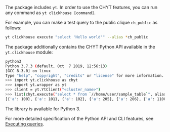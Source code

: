 The package includes `yt`. In order to use the CHYT features, you can run any command as `yt clickhouse [command]`.

For example, you can make a test query to the public clique `ch_public` as follows:

```bash
yt clickhouse execute "select 'Hello world'" --alias *ch_public
```

The package additionally contains the CHYT Python API available in the `yt.clickhouse` module:

```bash
python3
Python 3.7.3 (default, Oct  7 2019, 12:56:13)
[GCC 8.3.0] on linux
Type "help", "copyright", "credits" or "license" for more information.
>>> import yt.clickhouse as chyt
>>> import yt.wrapper as yt
>>> client = yt.YtClient("<cluster_name>")
>>> list(chyt.execute("select * from `//home/user/sample_table`", alias="*ch_public", client=client))
[{'a': 100}, {'a': 101}, {'a': 102}, {'a': 205}, {'a': 206}, {'a': 1100}]
```

The library is available for Python 3.

For more detailed specification of the Python API and CLI features, see [Executing queries](../../../../user-guide/data-processing/chyt/reference/execute.md).
